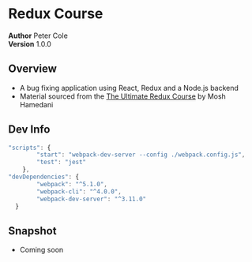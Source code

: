 # Redux Course

**Author** Peter Cole  
**Version** 1.0.0

## Overview

- A bug fixing application using React, Redux and a Node.js backend
- Material sourced from the [The Ultimate Redux Course](https://codewithmosh.com/p/ultimate-redux) by Mosh Hamedani

## Dev Info

```javascript
"scripts": {
		"start": "webpack-dev-server --config ./webpack.config.js",
		"test": "jest"
	},
"devDependencies": {
		"webpack": "^5.1.0",
		"webpack-cli": "^4.0.0",
		"webpack-dev-server": "^3.11.0"
  }
```

## Snapshot

- Coming soon
